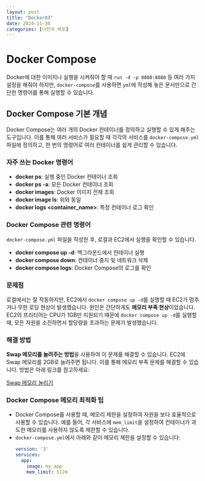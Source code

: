 ```yaml
---
layout: post
title: "Docker03"
date: 2024-11-30
categories: [나만의 배포]
---
```


# Docker Compose

Docker에 대한 이미지나 실행을 시켜줘야 할 때 `run -d -p 8080:8080` 등 여러 가지 설정을 해줘야 하지만, `docker-compose`를 사용하면 `yml`에 작성해 놓은 문서만으로 간단한 명령어를 통해 실행할 수 있습니다.

## Docker Compose 기본 개념

Docker Compose는 여러 개의 Docker 컨테이너를 정의하고 실행할 수 있게 해주는 도구입니다. 이를 통해 여러 서비스가 필요할 때 각각의 서비스를 `docker-compose.yml` 파일에 정의하고, 한 번의 명령어로 여러 컨테이너를 쉽게 관리할 수 있습니다.

### 자주 쓰는 Docker 명령어

- **docker ps**: 실행 중인 Docker 컨테이너 조회
- **docker ps -a**: 모든 Docker 컨테이너 조회
- **docker images**: Docker 이미지 전체 조회
- **docker image ls**: 위와 동일
- **docker logs <container_name>**: 특정 컨테이너 로그 확인

### Docker Compose 관련 명령어

`docker-compose.yml` 파일을 작성한 후, 로컬과 EC2에서 실행을 확인할 수 있습니다.

- **docker compose up -d**: 백그라운드에서 컨테이너 실행
- **docker compose down**: 컨테이너 중지 및 네트워크 삭제
- **docker compose logs**: Docker Compose의 로그를 확인

### 문제점

로컬에서는 잘 작동하지만, EC2에서 `docker compose up -d`를 실행할 때 EC2가 멈추거나 무한 로딩 현상이 발생했습니다. 원인은 간단하게도 **메모리 부족 현상**이었습니다. EC2의 프리티어는 CPU가 1GB만 지원되기 때문에 `docker compose up -d`를 실행할 때, 모든 자원을 소진하면서 할당량을 초과하는 문제가 발생했습니다.

### 해결 방법

**Swap 메모리를 늘려주는 방법**을 사용하여 이 문제를 해결할 수 있습니다. EC2에 Swap 메모리를 2GB로 늘려주면 됩니다. 이를 통해 메모리 부족 문제를 해결할 수 있습니다. 방법은 아래 링크를 참고하세요:

[Swap 메모리 늘리기](https://diary-developer.tistory.com/32)

### Docker Compose 메모리 최적화 팁

- Docker Compose를 사용할 때, 메모리 제한을 설정하여 자원을 보다 효율적으로 사용할 수 있습니다. 예를 들어, 각 서비스에 `mem_limit`을 설정하여 컨테이너가 과도한 메모리를 사용하지 않도록 제한할 수 있습니다.
- `docker-compose.yml`에서 아래와 같이 메모리 제한을 설정할 수 있습니다:
  ```yaml
  version: '3'
  services:
    app:
      image: my_app
      mem_limit: 512m

